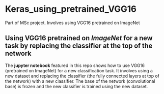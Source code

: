 # Keras_using_pretrained_VGG16
Part of MSc project. Involves using VGG16 pretrained on ImageNet



## Using VGG16 pretrained on *ImageNet* for a new task by replacing the classifier at the top of the network

The **jupyter notebook** featured in this repo shows how to use VGG16 (pretrained on ImageNet) for a new classification task.
It involves using a new dataset and replacing the classifier (the fully connected layers at top of the network) with a new classifier.
The base of the network (convolutional base) is frozen and the new classifier is trained using the new dataset.
